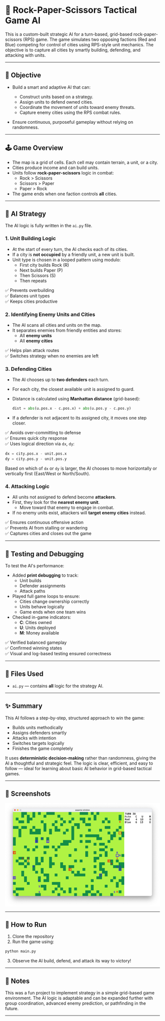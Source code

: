 # 🧠 Rock-Paper-Scissors Tactical Game AI

This is a custom-built strategic AI for a turn-based, grid-based rock-paper-scissors (RPS) game. The game simulates two opposing factions (Red and Blue) competing for control of cities using RPS-style unit mechanics. The objective is to capture all cities by smartly building, defending, and attacking with units.

---

## 🎯 Objective

- Build a smart and adaptive AI that can:
  - Construct units based on a strategy.
  - Assign units to defend owned cities.
  - Coordinate the movement of units toward enemy threats.
  - Capture enemy cities using the RPS combat rules.

- Ensure continuous, purposeful gameplay without relying on randomness.

---

## 🕹️ Game Overview

- The map is a grid of cells. Each cell may contain terrain, a unit, or a city.
- Cities produce income and can build units.
- Units follow **rock-paper-scissors** logic in combat:
  - Rock > Scissors  
  - Scissors > Paper  
  - Paper > Rock  
- The game ends when one faction controls **all** cities.

---

## 🧩 AI Strategy

The AI logic is fully written in the `ai.py` file. 

### 1. Unit Building Logic

- At the start of every turn, the AI checks each of its cities.
- If a city is **not occupied** by a friendly unit, a new unit is built.
- Unit type is chosen in a looped pattern using modulo:
  - First city builds Rock (R)
  - Next builds Paper (P)
  - Then Scissors (S)
  - Then repeats

✅ Prevents overbuilding  
✅ Balances unit types  
✅ Keeps cities productive

### 2. Identifying Enemy Units and Cities

- The AI scans all cities and units on the map.
- It separates enemies from friendly entities and stores:
  - All **enemy units**
  - All **enemy cities**

✅ Helps plan attack routes  
✅ Switches strategy when no enemies are left

### 3. Defending Cities

- The AI chooses up to **two defenders** each turn.
- For each city, the closest available unit is assigned to guard.
- Distance is calculated using **Manhattan distance** (grid-based):
  ```python
  dist = abs(u.pos.x - c.pos.x) + abs(u.pos.y - c.pos.y)
  ```

- If a defender is not adjacent to its assigned city, it moves one step closer.

✅ Avoids over-committing to defense  
✅ Ensures quick city response  
✅ Uses logical direction via `dx`, `dy`:

```python
dx = city.pos.x - unit.pos.x
dy = city.pos.y - unit.pos.y
```

Based on which of `dx` or `dy` is larger, the AI chooses to move horizontally or vertically first (East/West or North/South).

### 4. Attacking Logic

- All units not assigned to defend become **attackers**.
- First, they look for the **nearest enemy unit**.
  - Move toward that enemy to engage in combat.
- If no enemy units exist, attackers will **target enemy cities** instead.

✅ Ensures continuous offensive action  
✅ Prevents AI from stalling or wandering  
✅ Captures cities and closes out the game

---

## 🧪 Testing and Debugging

To test the AI's performance:

- Added **print debugging** to track:
  - Unit builds
  - Defender assignments
  - Attack paths
- Played full game loops to ensure:
  - Cities change ownership correctly
  - Units behave logically
  - Game ends when one team wins
- Checked in-game indicators:
  - **C**: Cities owned
  - **U**: Units deployed
  - **M**: Money available

✅ Verified balanced gameplay  
✅ Confirmed winning states  
✅ Visual and log-based testing ensured correctness

---

## 📁 Files Used

- `ai.py` — contains **all** logic for the strategy AI.

---

## ✨ Summary

This AI follows a step-by-step, structured approach to win the game:
- Builds units methodically
- Assigns defenders smartly
- Attacks with intention
- Switches targets logically
- Finishes the game completely

It uses **deterministic decision-making** rather than randomness, giving the AI a thoughtful and strategic feel. The logic is clear, efficient, and easy to follow — ideal for learning about basic AI behavior in grid-based tactical games.

---

## 📸 Screenshots
![Game Screenshot](SAI.png)

---

## 🏁 How to Run

1. Clone the repository  
2. Run the game using:
```bash
python main.py
```
3. Observe the AI build, defend, and attack its way to victory!

---

## 📌 Notes

This was a fun project to implement strategy in a simple grid-based game environment. The AI logic is adaptable and can be expanded further with group coordination, advanced enemy prediction, or pathfinding in the future.

---

